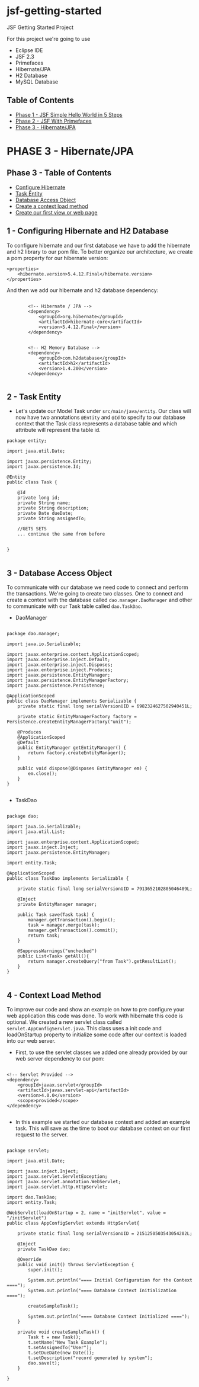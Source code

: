 # jsf-getting-started
JSF Getting Started Project

For this project we're going to use 
- Eclipse IDE
- JSF 2.3
- Primefaces
- Hibernate/JPA
- H2 Database
- MySQL Database

## Table of Contents
- [Phase 1 - JSF Simple Hello World in 5 Steps](#phase-1---jsf-simple-hello-world-in-5-steps)
- [Phase 2 - JSF With Primefaces](#phase-2---jsf-with-primefaces)
- [Phase 3 - Hibernate/JPA](#phase-3---hibernate/jpa)

# PHASE 3 - Hibernate/JPA

## Phase 3 - Table of Contents
- [Configure Hibernate](#1---configuring-hibernate-and-h2-database)
- [Task Entity](#2---task-entity)
- [Database Access Object](#3---database-access-object)
- [Create a context load method](#4---context-load-method)
- [Create our first view or web page](#5---create-our-first-view-or-web-page)



## 1 - Configuring Hibernate and H2 Database

To configure hibernate and our first database we have to add the hibernate and h2 library to our pom file. 
To better organize our architecture, we create a pom property for our hibernate version:

```
<properties>
	<hibernate.version>5.4.12.Final</hibernate.version>
</properties>
```

And then we add our hibernate and h2 database dependency:

```

		<!-- Hibernate / JPA -->
		<dependency>
			<groupId>org.hibernate</groupId>
			<artifactId>hibernate-core</artifactId>
			<version>5.4.12.Final</version>
		</dependency>


		<!-- H2 Memory Database -->
		<dependency>
			<groupId>com.h2database</groupId>
			<artifactId>h2</artifactId>
			<version>1.4.200</version>
		</dependency>
				
```



## 2 - Task Entity

- Let's update our Model Task under `src/main/java/entity`. Our class will now have two annotations `@Entity` and `@Id` to specify to our database context that the Task class represents a database table and which attribute will represent tha table id.

```
package entity;

import java.util.Date;

import javax.persistence.Entity;
import javax.persistence.Id;

@Entity
public class Task {

	@Id
	private long id;
	private String name;
	private String description;
	private Date dueDate;
	private String assignedTo;

	//GETS SETS
	... continue the same from before
	

}


```

## 3 - Database Access Object

To communicate with our database we need code to connect and perform the transactions. We're going to create two classes. One to connect and create a context with the database called `dao.manager.DaoManager` and other to communicate with our Task table called `dao.TaskDao`.

- DaoManager

```

package dao.manager;

import java.io.Serializable;

import javax.enterprise.context.ApplicationScoped;
import javax.enterprise.inject.Default;
import javax.enterprise.inject.Disposes;
import javax.enterprise.inject.Produces;
import javax.persistence.EntityManager;
import javax.persistence.EntityManagerFactory;
import javax.persistence.Persistence;

@ApplicationScoped
public class DaoManager implements Serializable {
	private static final long serialVersionUID = 6982324627502940451L;

	private static EntityManagerFactory factory = Persistence.createEntityManagerFactory("unit");

	@Produces
	@ApplicationScoped
	@Default
	public EntityManager getEntityManager() {
		return factory.createEntityManager();
	}

	public void dispose(@Disposes EntityManager em) {
		em.close();
	}
}


```

- TaskDao

```

package dao;

import java.io.Serializable;
import java.util.List;

import javax.enterprise.context.ApplicationScoped;
import javax.inject.Inject;
import javax.persistence.EntityManager;

import entity.Task;

@ApplicationScoped
public class TaskDao implements Serializable {

	private static final long serialVersionUID = 7913652102805046409L;

	@Inject
	private EntityManager manager;

	public Task save(Task task) {
		manager.getTransaction().begin();
		task = manager.merge(task);
		manager.getTransaction().commit();
		return task;
	}
	
	@SuppressWarnings("unchecked")
	public List<Task> getAll(){
		return manager.createQuery("from Task").getResultList();
	}
}


```

## 4 - Context Load Method

To improve our code and show an example on how to pre configure your web application this code was done. To work with hibernate this code is optional.
We created a new servlet class called `servlet.AppConfigServlet.java`. This class uses a init code and loadOnStartup property to initialize some code after our context is loaded into our web server.

- First, to use the servlet classes we added one already provided by our web server dependency to our pom:

```

<!-- Servlet Provided -->
<dependency>
	<groupId>javax.servlet</groupId>
	<artifactId>javax.servlet-api</artifactId>
	<version>4.0.0</version>
	<scope>provided</scope>
</dependency>


```

- In this example we started our database context and added an example task. This will save as the time to boot our database context on our first request to the server.

```

package servlet;

import java.util.Date;

import javax.inject.Inject;
import javax.servlet.ServletException;
import javax.servlet.annotation.WebServlet;
import javax.servlet.http.HttpServlet;

import dao.TaskDao;
import entity.Task;

@WebServlet(loadOnStartup = 2, name = "initServlet", value = "/initServlet")
public class AppConfigServlet extends HttpServlet{

	private static final long serialVersionUID = 2151250503543054202L;
	
	@Inject
	private TaskDao dao;
	
	@Override
	public void init() throws ServletException {
		super.init();
		
		System.out.println("==== Initial Configuration for the Context ====");
		System.out.println("==== Database Context Initialization ====");
		
		createSampleTask();

		System.out.println("==== Database Context Initialized ====");
	}

	private void createSampleTask() {
		Task t = new Task();
		t.setName("New Task Example");
		t.setAssignedTo("User");
		t.setDueDate(new Date());
		t.setDescription("record generated by system");
		dao.save(t);
	}

}


```


